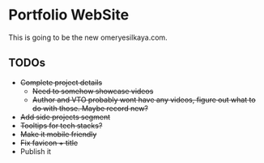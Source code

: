 # Portfolio WebSite

This is going to be the new omeryesilkaya.com.

## TODOs

-   ~~Complete project details~~
    -   ~~Need to somehow showcase videos~~
    -   ~~Author and VTO probably wont have any videos, figure out what to do with those. Maybe record new?~~
-   ~~Add side projects segment~~
-   ~~Tooltips for tech stacks?~~
-   ~~Make it mobile friendly~~
-   ~~Fix favicon + title~~
-   Publish it
